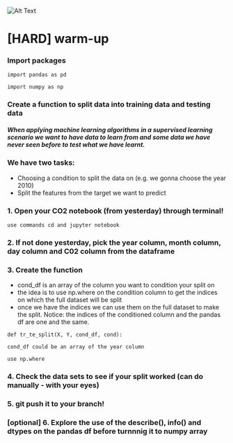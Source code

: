 ![Alt Text](https://media.giphy.com/media/3o7qDEq2bMbcbPRQ2c/giphy.gif)


# [HARD] warm-up

### Import packages
`import pandas as pd`

`import numpy as np`

### Create a function to split data into training data and testing data
##### When applying machine learning algorithms in a supervised learning scenario we want to have data to learn from and some data we have never seen before to test what we have learnt. 

### We have two tasks: 
- 	Choosing a condition to split the data on (e.g. we 	gonna choose the year 2010)
-  Split the features from the target we want to 	predict

### 1. Open your CO2 notebook (from yesterday) through terminal!
`use commands cd and jupyter notebook`

### 2. If not done yesterday, pick the year column, month column, day column and C02 column from the dataframe

### 3. Create the function
 - cond_df is an array of the column you want to condition your split on
 - the idea is to use np.where on the condition column to get the indices on which the full dataset will be split
 - once we have the indices we can use them on the full dataset to make the split. Notice: the indices of the conditioned column and the pandas df are one and the same.
 
`def tr_te_split(X, Y, cond_df, cond):`

`cond_df could be an array of the year column`
							
`use np.where
`

### 4. Check the data sets to see if your split worked (can do manually - with your eyes)


### 5. git push it to your branch!


### [optional] 6. Explore the use of the describe(), info() and dtypes on the pandas df before turnnnig it to numpy array 
